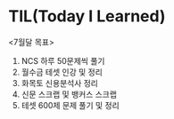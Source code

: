 # TIL(Today I Learned)
<7월달 목표>
1. NCS 하루 50문제씩 풀기
2. 월수금 테셋 인강 및 정리
3. 화목토 신용분석사 정리
4. 신문 스크랩 및 뱅커스 스크랩
5. 테셋 600제 문제 풀기 및 정리
